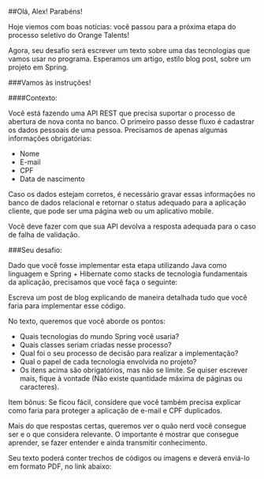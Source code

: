 ##Olá, Alex! Parabéns!

Hoje viemos com boas notícias: você passou para a próxima etapa do processo seletivo do Orange Talents!



Agora, seu desafio será escrever um texto sobre uma das tecnologias que vamos usar no programa. Esperamos um artigo, estilo blog post, sobre um projeto em Spring.


###Vamos às instruções!



####Contexto:


Você está fazendo uma API REST que precisa suportar o processo de abertura de nova conta no banco. O primeiro passo desse fluxo é cadastrar os dados pessoais de uma pessoa. Precisamos de apenas algumas informações obrigatórias:



* Nome
* E-mail
* CPF
* Data de nascimento


Caso os dados estejam corretos, é necessário gravar essas informações no banco de dados relacional e retornar o status adequado para a aplicação cliente, que pode ser uma página web ou um aplicativo mobile.



Você deve fazer com que sua API devolva a resposta adequada para o caso de falha de validação.



###Seu desafio:


Dado que você fosse implementar esta etapa utilizando Java como linguagem e Spring + Hibernate como stacks de tecnologia fundamentais da aplicação, precisamos que você faça o seguinte:



Escreva um post de blog explicando de maneira detalhada tudo que você faria para implementar esse código.

No texto, queremos que você aborde os pontos:

* Quais tecnologias do mundo Spring você usaria?
* Quais classes seriam criadas nesse processo?
* Qual foi o seu processo de decisão para realizar a implementação?
* Qual o papel de cada tecnologia envolvida no projeto?
* Os itens acima são obrigatórios, mas não se limite. Se quiser escrever mais, fique à vontade (Não existe quantidade máxima de páginas ou caracteres).



Item bônus: Se ficou fácil, considere que você também precisa explicar como faria para proteger a aplicação de e-mail e CPF duplicados.

Mais do que respostas certas, queremos ver o quão nerd você consegue ser e o que considera relevante. O importante é mostrar que consegue aprender, se fazer entender e ainda transmitir conhecimento.



Seu texto poderá conter trechos de códigos ou imagens e deverá enviá-lo em formato PDF, no link abaixo:
